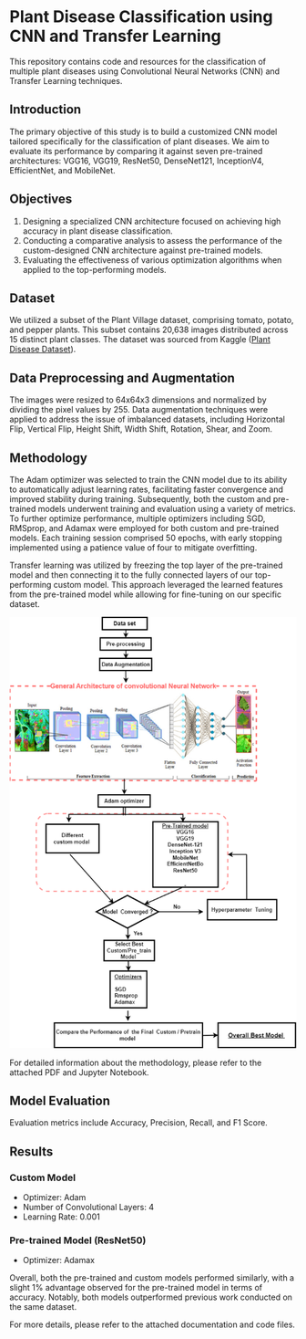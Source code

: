 # Plant Disease Classification using CNN and Transfer Learning

This repository contains code and resources for the classification of multiple plant diseases using Convolutional Neural Networks (CNN) and Transfer Learning techniques.

## Introduction

The primary objective of this study is to build a customized CNN model tailored specifically for the classification of plant diseases. We aim to evaluate its performance by comparing it against seven pre-trained architectures: VGG16, VGG19, ResNet50, DenseNet121, InceptionV4, EfficientNet, and MobileNet.

## Objectives

1. Designing a specialized CNN architecture focused on achieving high accuracy in plant disease classification.
2. Conducting a comparative analysis to assess the performance of the custom-designed CNN architecture against pre-trained models.
3. Evaluating the effectiveness of various optimization algorithms when applied to the top-performing models.

## Dataset

We utilized a subset of the Plant Village dataset, comprising tomato, potato, and pepper plants. This subset contains 20,638 images distributed across 15 distinct plant classes. The dataset was sourced from Kaggle ([Plant Disease Dataset](https://www.kaggle.com/datasets/emmarex/plantdisease)).

## Data Preprocessing and Augmentation

The images were resized to 64x64x3 dimensions and normalized by dividing the pixel values by 255. Data augmentation techniques were applied to address the issue of imbalanced datasets, including Horizontal Flip, Vertical Flip, Height Shift, Width Shift, Rotation, Shear, and Zoom.

## Methodology

The Adam optimizer was selected to train the CNN model due to its ability to automatically adjust learning rates, facilitating faster convergence and improved stability during training. Subsequently, both the custom and pre-trained models underwent training and evaluation using a variety of metrics. To further optimize performance, multiple optimizers including SGD, RMSprop, and Adamax were employed for both custom and pre-trained models. Each training session comprised 50 epochs, with early stopping implemented using a patience value of four to mitigate overfitting.

Transfer learning was utilized by freezing the top layer of the pre-trained model and then connecting it to the fully connected layers of our top-performing custom model. This approach leveraged the learned features from the pre-trained model while allowing for fine-tuning on our specific dataset.

![Research Flow](https://github.com/adewoleaj/-Plant-Disease-Classification-using-CNN-and-Transfer-Learning/blob/main/flow%20chat.png?raw=true)

For detailed information about the methodology, please refer to the attached PDF and Jupyter Notebook.

## Model Evaluation

Evaluation metrics include Accuracy, Precision, Recall, and F1 Score.

## Results

### Custom Model
- Optimizer: Adam
- Number of Convolutional Layers: 4
- Learning Rate: 0.001

### Pre-trained Model (ResNet50)
- Optimizer: Adamax

Overall, both the pre-trained and custom models performed similarly, with a slight 1% advantage observed for the pre-trained model in terms of accuracy. Notably, both models outperformed previous work conducted on the same dataset.

For more details, please refer to the attached documentation and code files.

